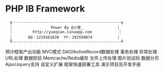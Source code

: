PHP IB Framework
===========

      ╔------------------------------------------------╗
      ┆                 Power By @小笙_               ┆
      ┆         http://yueqian.sinaapp.com            ┆
      ┆       QQ：1219161638  YY：292558074           ┆
      ╚------------------------------------------------╝
预计框架产出功能
      MVC模式
      DAO/ActiveRecord数据处理
      事务处理
      异常处理
      URL处理
      数据校验
      Memcache/Redis缓存
      文件上传处理
      图片验证码
      数据分页
      Ajax/Jquery支持
      自定义扩展
      框架快速部署工具
      演示项目及开发手册
